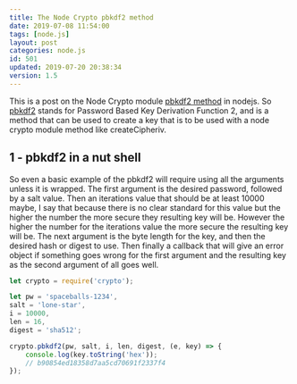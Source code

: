 ```yaml
---
title: The Node Crypto pbkdf2 method
date: 2019-07-08 11:54:00
tags: [node.js]
layout: post
categories: node.js
id: 501
updated: 2019-07-20 20:38:34
version: 1.5
---
```


This is a post on the Node Crypto module [pbkdf2 method](https://nodejs.org/api/crypto.html#crypto_crypto_pbkdf2_password_salt_iterations_keylen_digest_callback) in nodejs. So [pbkdf2](https://en.wikipedia.org/wiki/PBKDF2) stands for Password Based Key Derivation Function 2, and is a method that can be used to create a key that is to be used with a node crypto module method like createCipheriv.

<!-- more -->

## 1 - pbkdf2 in a nut shell

So even a basic example of the pbkdf2 will require using all the arguments unless it is wrapped. The first argument is the desired password, followed by a salt value. Then an iterations value that should be at least 10000 maybe, I say that because there is no clear standard for this value but the higher the number the more secure they resulting key will be. However the higher the number for the iterations value the more secure the resulting key will be. The next argument is the byte length for the key, and then the desired hash or digest to use. Then finally a callback that will give an error object if something goes wrong for the first argument and the resulting key as the second argument of all goes well.

```js
let crypto = require('crypto');

let pw = 'spaceballs-1234',
salt = 'lone-star',
i = 10000,
len = 16,
digest = 'sha512';

crypto.pbkdf2(pw, salt, i, len, digest, (e, key) => {
    console.log(key.toString('hex'));
    // b90854ed18358d7aa5cd70691f2337f4
});

```